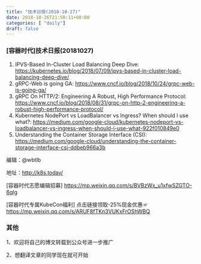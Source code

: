 ```yaml
--- 
title: "技术日报(2018-10-27)" 
date: 2018-10-26T21:50:11+08:00
categories: [ "daily"]
draft: false
---
```

### [容器时代]技术日报(20181027)

1. IPVS-Based In-Cluster Load Balancing Deep Dive: <https://kubernetes.io/blog/2018/07/09/ipvs-based-in-cluster-load-balancing-deep-dive/>
2. gRPC-Web is going GA: <https://www.cncf.io/blog/2018/10/24/grpc-web-is-going-ga/>
3. gRPC On HTTP/2: Engineering A Robust, High Performance Protocol: <https://www.cncf.io/blog/2018/08/31/grpc-on-http-2-engineering-a-robust-high-performance-protocol/>
4. Kubernetes NodePort vs LoadBalancer vs Ingress? When should I use what?: <https://medium.com/google-cloud/kubernetes-nodeport-vs-loadbalancer-vs-ingress-when-should-i-use-what-922f010849e0> 
5. Understanding the Container Storage Interface (CSI): <https://medium.com/google-cloud/understanding-the-container-storage-interface-csi-ddbeb966a3b>

编辑：@wbtlb

地址：<http://k8s.today/>

[容器时代志愿编辑招募] <https://mp.weixin.qq.com/s/BVBzWx_u1xfwSZGTO-6qlg>

[容器时代专属KubeCon福利] 点击链接领取-25%现金优惠☞ <https://mp.weixin.qq.com/s/ARUF8fTKn3VUKxFrOShWBQ>

### 其他

1、欢迎将自己的博文转载到公众号进一步推广

2、想翻译文章的同学现在就可开始
